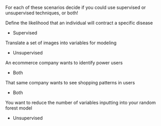 
For each of these scenarios decide if you could use supervised or unsupervised techniques, or both!

Define the likelihood that an individual will contract a specific disease 
- Supervised

Translate a set of images into variables for modeling
- Unsupervised

An ecommerce company wants to identify power users
- Both

That same company wants to see shopping patterns in users
- Both

You want to reduce the number of variables inputting into your random forest model
- Unsupervised
